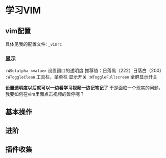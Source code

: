 # 学习VIM
## vim配置
具体见我的配置文件: `_vimrc`
### 显示
`:WSetalpha <value>` 设置窗口的透明度  推荐值：日落黑（222）日落白（200）
`:WToggleClean` 工具栏，菜单栏 显示开关
`:WToggleFullscreen` 全屏显示开关

**设置透明度以后就可以一边看学习视频一边记笔记了**
于是面临一个现实的问题，我要如何在vim里面点击视频的暂停呢？
## 基本操作

## 进阶

## 插件收集

